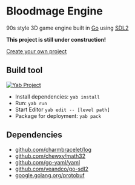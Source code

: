 # Bloodmage Engine

90s style 3D game engine built in [Go](https://go.dev/) using [SDL2](https://www.libsdl.org/)

**This project is still under construction!**

[Create your own project](https://workbench.bloodmagesoftware.dev)

## Build tool

[![Yab Project](https://img.shields.io/badge/Yab_Project-2C2D72?logo=lua)](https://github.com/Frank-Mayer/yab)

- Install dependencies: `yab install`
- Run: `yab run`
- Start Editor `yab edit -- [level path]`
- Package for deployment: `yab pack`

## Dependencies

- [github.com/charmbracelet/log](https://pkg.go.dev/github.com/charmbracelet/log)
- [github.com/chewxy/math32](https://pkg.go.dev/github.com/chewxy/math32)
- [github.com/go-yaml/yaml](https://pkg.go.dev/github.com/go-yaml/yaml)
- [github.com/veandco/go-sdl2](https://pkg.go.dev/github.com/veandco/go-sdl2)
- [google.golang.org/protobuf](https://pkg.go.dev/google.golang.org/protobuf)

